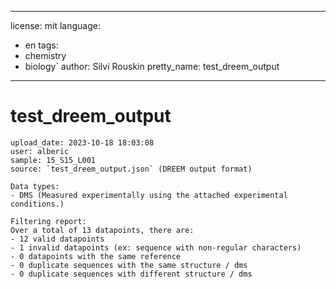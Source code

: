 
---
license: mit
language:
  - en
tags:
  - chemistry
  - biology`
author: Silvi Rouskin
pretty_name: test_dreem_output
---

# test_dreem_output
	upload_date: 2023-10-18 18:03:08
	user: alberic
	sample: 15_S15_L001
	source: `test_dreem_output.json` (DREEM output format)

	Data types:
	- DMS (Measured experimentally using the attached experimental conditions.)

	Filtering report: 
	Over a total of 13 datapoints, there are:
    - 12 valid datapoints
    - 1 invalid datapoints (ex: sequence with non-regular characters)
    - 0 datapoints with the same reference
    - 0 duplicate sequences with the same structure / dms
    - 0 duplicate sequences with different structure / dms